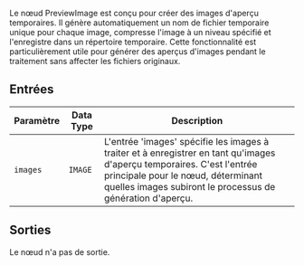 
Le nœud PreviewImage est conçu pour créer des images d'aperçu temporaires. Il génère automatiquement un nom de fichier temporaire unique pour chaque image, compresse l'image à un niveau spécifié et l'enregistre dans un répertoire temporaire. Cette fonctionnalité est particulièrement utile pour générer des aperçus d'images pendant le traitement sans affecter les fichiers originaux.

## Entrées

| Paramètre | Data Type | Description |
|-----------|-------------|-------------|
| `images`  | `IMAGE`     | L'entrée 'images' spécifie les images à traiter et à enregistrer en tant qu'images d'aperçu temporaires. C'est l'entrée principale pour le nœud, déterminant quelles images subiront le processus de génération d'aperçu. |

## Sorties

Le nœud n'a pas de sortie.
